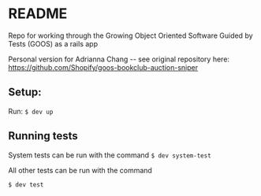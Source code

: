 # README

Repo for working through the Growing Object Oriented Software Guided by Tests
(GOOS) as a rails app

Personal version for Adrianna Chang -- see original repository here: https://github.com/Shopify/goos-bookclub-auction-sniper

## Setup:

Run: `$ dev up`

## Running tests

System tests can be run with the command
`$ dev system-test`

All other tests can be run with the command

`$ dev test`

